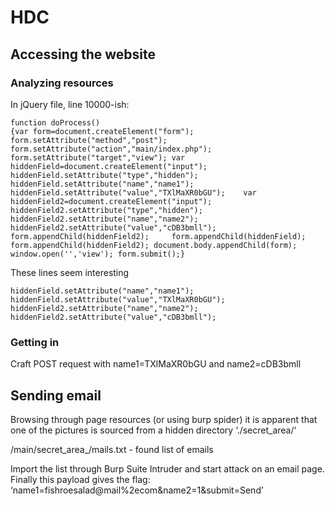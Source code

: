 # HDC

## Accessing the website
### Analyzing resources
In jQuery file, line 10000-ish:
```
function doProcess()
{var form=document.createElement("form");	form.setAttribute("method","post");	form.setAttribute("action","main/index.php");	form.setAttribute("target","view");	var hiddenField=document.createElement("input");	hiddenField.setAttribute("type","hidden");	hiddenField.setAttribute("name","name1");	hiddenField.setAttribute("value","TXlMaXR0bGU");	var hiddenField2=document.createElement("input");	hiddenField2.setAttribute("type","hidden");	hiddenField2.setAttribute("name","name2");	hiddenField2.setAttribute("value","cDB3bmll");	form.appendChild(hiddenField2);		form.appendChild(hiddenField);	form.appendChild(hiddenField2);	document.body.appendChild(form);			window.open('','view');	form.submit();}
```
These lines seem interesting
```
hiddenField.setAttribute("name","name1");	hiddenField.setAttribute("value","TXlMaXR0bGU");
hiddenField2.setAttribute("name","name2");	hiddenField2.setAttribute("value","cDB3bmll");
```
### Getting in
Craft POST request with name1=TXlMaXR0bGU and name2=cDB3bmll

## Sending email
Browsing through page resources (or using burp spider) it is apparent that one of the pictures is sourced from a hidden directory ‘./secret_area/‘

/main/secret_area_/mails.txt - found list of emails

Import the list through Burp Suite Intruder and start attack on an email page. Finally this payload gives the flag:
‘name1=fishroesalad@mail%2ecom&name2=1&submit=Send’
